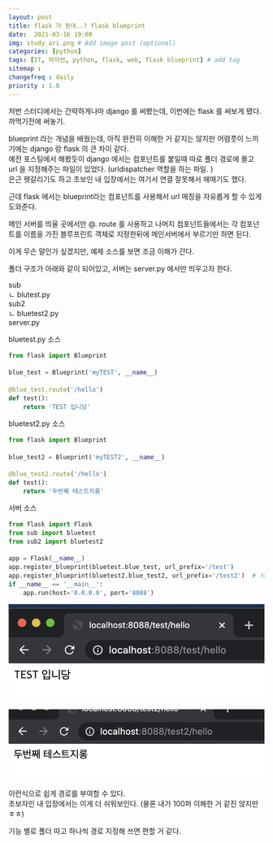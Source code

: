 ```yaml
---
layout: post
title: flask 가 뭔데..? flask blueprint
date:  2021-03-16 19:00
img: study_ari.png # Add image post (optional)
categories: [python]
tags: [IT, 파이썬, python, flask, web, flask blueprint] # add tag
sitemap :
changefreq : daily
priority : 1.0
---
```


저번 스터디에서는 간략하게나마  django 를 써봤는데,  이번에는 flask 를 써보게 됐다.   
까먹기전에 써놓기.  

blueprint 라는 개념을 배웠는데,  아직 완전히 이해한 거 같지는 않지만 어렴풋이 느끼기에는  django 랑 flask 의 큰 차이 같다.   
예전 포스팅에서 해봤듯이 django 에서는  컴포넌트를 붙일때 따로 폴더 경로에 몰고 url 을 지정해주는 파일이 있었다.  (urldispatcher 역할을 하는 파일. )  
은근 헷갈리기도 하고 초보인 내 입장에서는 여기서 연결 잘못해서 헤매기도 했다.  

근데 flask 에서는  blueprint라는 컴포넌트를 사용해서 url 매칭을  자유롭게 할 수 있게 도와준다.  

메인 서버를 띄울 곳에서만  @. route 를 사용하고  나머지 컴포넌트들에서는 각 컴포넌트를 이름을 가진 블루프린트 객체로 지정한뒤에 메인서버에서 부르기만 하면 된다.  

이게 무슨 말인가 싶겠지만, 예제 소스를 보면 조금 이해가 간다.  

폴더 구조가 아래와 같이 되어있고, 서버는 server.py 에서만 띄우고자 한다. 

sub  
  ㄴ blutest.py  
sub2   
  ㄴ bluetest2.py  
server.py  

bluetest.py  소스 

~~~python
from flask import Blueprint

blue_test = Blueprint('myTEST', __name__) 

@blue_test.route('/hello')
def test():
    return 'TEST 입니당'
~~~


bluetest2.py 소스 
~~~python
from flask import Blueprint

blue_test2 = Blueprint('myTEST2', __name__) 

@blue_test2.route('/hello')
def test():
    return '두번째 테스트지롱'
~~~

서버 소스 

```python
from flask import Flask
from sub import bluetest
from sub2 import bluetest2

app = Flask(__name__)
app.register_blueprint(bluetest.blue_test, url_prefix='/test')
app.register_blueprint(bluetest2.blue_test2, url_prefix='/test2')  # 서로 다른 경로 
if __name__ == '__main__':
    app.run(host='0.0.0.0', port='8088')

``` 

![테스트1](assets/img/2021-03-15-flask-blueprint/test1.png) 


![테스트2](assets/img/2021-03-15-flask-blueprint/test2.png) 


이런식으로 쉽게 경로를  부여할 수 있다.  
초보자인 내 입장에서는 이게 더 쉬워보인다. (물론 내가 100퍼 이해한 거 같진 않지만 ㅎㅎ)  

기능 별로 폴더 따고 하나씩 경로 지정해 쓰면  편할 거 같다.  

